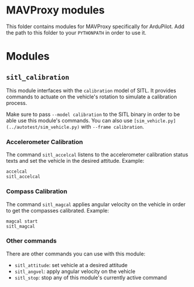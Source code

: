 # MAVProxy modules #

This folder contains modules for MAVProxy specifically for ArduPilot. Add the
path to this folder to your `PYTHONPATH` in order to use it.

# Modules #

## `sitl_calibration` ##
This module interfaces with the `calibration` model of SITL. It provides
commands to actuate on the vehicle's rotation to simulate a calibration
process.

Make sure to pass `--model calibration` to the SITL binary in order to be able
use this module's commands. You can also use
`[sim_vehicle.py](../autotest/sim_vehicle.py)` with `--frame calibration`.

### Accelerometer Calibration ###
The command `sitl_accelcal` listens to the accelerometer calibration status
texts and set the vehicle in the desired attitude. Example:
```
accelcal
sitl_accelcal
```

### Compass Calibration ###
The command `sitl_magcal` applies angular velocity on the vehicle in order to
get the compasses calibrated. Example:
```
magcal start
sitl_magcal
```

### Other commands ###
There are other commands you can use with this module:
 - `sitl_attitude`: set vehicle at a desired attitude
 - `sitl_angvel`: apply angular velocity on the vehicle
 - `sitl_stop`: stop any of this module's currently active command
